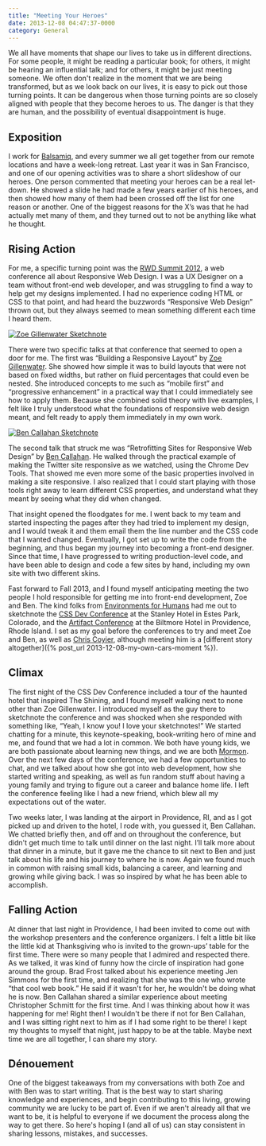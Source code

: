 ```yaml
---
title: "Meeting Your Heroes"
date: 2013-12-08 04:47:37-0000
category: General
---
```


We all have moments that shape our lives to take us in different directions. For some people, it might be reading a particular book; for others, it might be hearing an influential talk; and for others, it might be just meeting someone. We often don't realize in the moment that we are being transformed, but as we look back on our lives, it is easy to pick out those turning points. It can be dangerous when those turning points are so closely aligned with people that they become heroes to us. The danger is that they are human, and the possibility of eventual disappointment is huge.

## Exposition
I work for [Balsamiq](http://balsamiq.com), and every summer we all get together from our remote locations and have a week-long retreat. Last year it was in San Francisco, and one of our opening activities was to share a short slideshow of our heroes. One person commented that meeting your heroes can be a real let-down. He showed a slide he had made a few years earlier of his heroes, and then showed how many of them had been crossed off the list for one reason or another. One of the biggest reasons for the X’s was that he had actually met many of them, and they turned out to not be anything like what he thought.

## Rising Action
For me, a specific turning point was the [RWD Summit 2012](http://environmentsforhumans.com/2012/responsive-web-design-summit/), a web conference all about Responsive Web Design. I was a UX Designer on a team without front-end web developer, and was struggling to find a way to help get my designs implemented. I had no experience coding HTML or CSS to that point, and had heard the buzzwords “Responsive Web Design” thrown out, but they always seemed to mean something different each time I heard them.

[![Zoe Gillenwater Sketchnote](https://www.bennorris.blog/uploads/2018/2f4f403338.jpg "Zoe Gillenwater Sketchnote")](https://www.bennorris.blog/uploads/2018/2f4f403338.jpg)

There were two specific talks at that conference that seemed to open a door for me. The first was “Building a Responsive Layout” by [Zoe Gillenwater](https://twitter.com/zomigi). She showed how simple it was to build layouts that were not based on fixed widths, but rather on fluid percentages that could even be nested. She introduced concepts to me such as “mobile first” and “progressive enhancement” in a practical way that I could immediately see how to apply them. Because she combined solid theory with live examples, I felt like I truly understood what the foundations of responsive web design meant, and felt ready to apply them immediately in my own work.

[![Ben Callahan Sketchnote](https://www.bennorris.blog/uploads/2018/1804328fc9.jpg "Ben Callahan Sketchnote")](https://www.bennorris.blog/uploads/2018/1804328fc9.jpg)

The second talk that struck me was “Retrofitting Sites for Responsive Web Design” by [Ben Callahan](https://twitter.com/bencallahan). He walked through the practical example of making the Twitter site responsive as we watched, using the Chrome Dev Tools. That showed me even more some of the basic properties involved in making a site responsive. I also realized that I could start playing with those tools right away to learn different CSS properties, and understand what they meant by seeing what they did when changed.

That insight opened the floodgates for me. I went back to my team and started inspecting the pages after they had tried to implement my design, and I would tweak it and them email them the line number and the CSS code that I wanted changed. Eventually, I got set up to write the code from the beginning, and thus began my journey into becoming a front-end designer. Since that time, I have progressed to writing production-level code, and have been able to design and code a few sites by hand, including my own site with two different skins.

Fast forward to Fall 2013, and I found myself anticipating meeting the two people I hold responsible for getting me into front-end development, Zoe and Ben. The kind folks from [Environments for Humans](http://environmentsforhumans.com/) had me out to sketchnote the [CSS Dev Conference](http://2013.cssdevconf.com/) at the Stanley Hotel in Estes Park, Colorado, and the [Artifact Conference](http://artifactconf.com/) at the Biltmore Hotel in Providence, Rhode Island. I set as my goal before the conferences to try and meet Zoe and Ben, as well as [Chris Coyier](https://twitter.com/chriscoyier), although meeting him is a [different story altogether]({% post_url 2013-12-08-my-own-cars-moment %}).

## Climax
The first night of the CSS Dev Conference included a tour of the haunted hotel that inspired The Shining, and I found myself walking next to none other than Zoe Gillenwater. I introduced myself as the guy there to sketchnote the conference and was shocked when she responded with something like, “Yeah, I know you! I love your sketchnotes!” We started chatting for a minute, this keynote-speaking, book-writing hero of mine and me, and found that we had a lot in common. We both have young kids, we are both passionate about learning new things, and we are both [Mormon](http://www.mormon.org). Over the next few days of the conference, we had a few opportunities to chat, and we talked about how she got into web development, how she started writing and speaking, as well as fun random stuff about having a young family and trying to figure out a career and balance home life. I left the conference feeling like I had a new friend, which blew all my expectations out of the water.

Two weeks later, I was landing at the airport in Providence, RI, and as I got picked up and driven to the hotel, I rode with, you guessed it, Ben Callahan. We chatted briefly then, and off and on throughout the conference, but didn't get much time to talk until dinner on the last night. I’ll talk more about that dinner in a minute, but it gave me the chance to sit next to Ben and just talk about his life and his journey to where he is now. Again we found much in common with raising small kids, balancing a career, and learning and growing while giving back. I was so inspired by what he has been able to accomplish.

## Falling Action
At dinner that last night in Providence, I had been invited to come out with the workshop presenters and the conference organizers. I felt a little bit like the little kid at Thanksgiving who is invited to the grown-ups’ table for the first time. There were so many people that I admired and respected there. As we talked, it was kind of funny how the circle of inspiration had gone around the group. Brad Frost talked about his experience meeting Jen Simmons for the first time, and realizing that she was the one who wrote “that cool web book.” He said if it wasn't for her, he wouldn't be doing what he is now. Ben Callahan shared a similar experience about meeting Christopher Schmitt for the first time. And I was thinking about how it was happening for me! Right then! I wouldn't be there if not for Ben Callahan, and I was sitting right next to him as if I had some right to be there! I kept my thoughts to myself that night, just happy to be at the table. Maybe next time we are all together, I can share my story.

## Dénouement
One of the biggest takeaways from my conversations with both Zoe and with Ben was to start writing. That is the best way to start sharing knowledge and experiences, and begin contributing to this living, growing community we are lucky to be part of. Even if we aren't already all that we want to be, it is helpful to everyone if we document the process along the way to get there. So here's hoping I (and all of us) can stay consistent in sharing lessons, mistakes, and successes.

